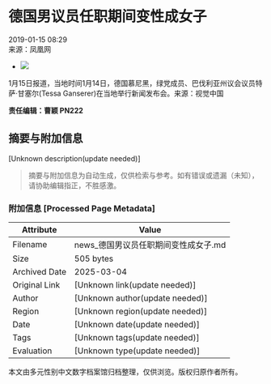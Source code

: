 # 德国男议员任职期间变性成女子

2019-01-15 08:29  
来源：凤凰网

- ![](https://p2.ifengimg.com/2019_03/9332eadc-409c-46e9-84a4-235c38191daf_96A665D474CD5882C0235A3B47F288598BC82675_w1024_h691.jpg)

1月15日报道，当地时间1月14日，德国慕尼黑，绿党成员、巴伐利亚州议会议员特萨·甘塞尔(Tessa Ganserer)在当地举行新闻发布会。来源：视觉中国

**责任编辑：曹颖 PN222**
<!-- tcd_original_link https://news.ifeng.com/c/7jTdUziHM4O -->


## 摘要与附加信息

<!-- tcd_abstract -->
[Unknown description(update needed)]
<!-- tcd_abstract_end -->

> 摘要与附加信息为自动生成，仅供检索与参考。如有错误或遗漏（未知），请协助编辑指正，不胜感激。

### 附加信息 [Processed Page Metadata]

| Attribute       | Value                                  |
|-----------------|----------------------------------------|
| Filename        | news_德国男议员任职期间变性成女子.md                             |
| Size            | 505 bytes                           |
| Archived Date   | 2025-03-04                             |
| Original Link   | [Unknown link(update needed)]                       |
| Author          | [Unknown author(update needed)]                               |
| Region          | [Unknown region(update needed)]                               |
| Date            | [Unknown date(update needed)]                                 |
| Tags            | [Unknown tags(update needed)]                                 |
| Evaluation            | [Unknown type(update needed)]                                 |
<!-- tcd_table_end -->

本文由多元性别中文数字档案馆归档整理，仅供浏览。版权归原作者所有。
